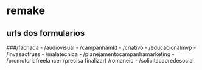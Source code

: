 # remake

## urls dos formularios

###/fachada - /audiovisual - /campanhamkt - /criativo - /educacionalmvp - /invasaotruss - /malatecnica - /planejamentocampanhamarketing - /promotoriafreelancer (precisa finalizar)
/romaneio - /solicitacaoredesocial
